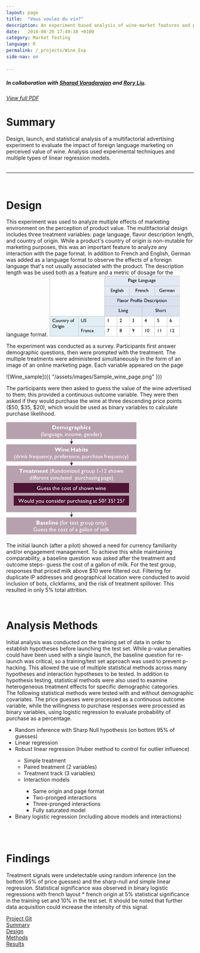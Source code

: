 ```yaml
---
layout: page
title:  "Vous voulez du vin?"
description: An experiment based analysis of wine-market features and purchase likelihood
date:   2018-08-20 17:49:38 +0100
category: Market Testing
language: R
permalink: /_projects/Wine_Exp
side-nav: on

---
```

<!-- <a name="linktotop"></a> -->

##### In collaboration with [Sharad Varadarajan][sharadsite] and [Rory Liu][rorysite].
###### [View full PDF]({{site.baseurl}}/assets/Wine_Writeup.pdf)  
<div class="section">
<h1><a name="summary"></a>Summary</h1>
Design, launch, and statistical analysis of a multifactorial advertising experiment to evaluate the impact of foreign language marketing on perceived value of wine. Analysis used experimental techniques and multiple types of linear regression models.
</div>
<br>

----

<br>
<h1><a name="design"></a>Design</h1>
This experiment was used to analyze multiple effects of marketing environment on the perception of product value. The multifactorial design includes three treatment variables: page language, flavor description length, and country of origin. While a product's country of origin is non-mutable for marketing purposes, this was an important feature to analyze any interaction with the page format. In addition to French and English, German was added as a language format to observe the effects of a foreign language that's not usually associated with the product. The description length was be used both as a feature and a metric of dosage for the language format.

<img src="/assets/images/Group_Design.png" alt="drawing" width="350" class="center"/>

The experiment was conducted as a survey. Participants first answer demographic questions, then were prompted with the treatment. The multiple treatments were administered simultaneously in the form of an image of an online marketing page. Each variable appeared on the page
<br>

![Wine_sample]({{ "/assets/images/Sample_wine_page.png"  }})

The participants were then asked to guess the value of the wine advertised to them; this provided a continuous outcome variable. They were then asked if they would purchase the wine at three descending price points ($50, $35, $20), which would be used as binary variables to calculate purchase likelihood.    

<img src="/assets/images/survey_flow.png" alt="drawing" width="350" class="center"/>

The initial launch (after a pilot) showed a need for currency familiarity and/or engagement management. To achieve this while maintaining comparability, a baseline question was asked after the treatment and outcome steps- guess the cost of a gallon of milk. For the test group, responses that priced milk above $10 were filtered out. Filtering for duplicate IP addresses and geographical location were conducted to avoid inclusion of bots, clickfarms, and the risk of treatment spillover. This resulted in only 5% total attrition.  


<br>
<h1><a name="methods"></a>Analysis Methods</h1>
Initial analysis was conducted on the training set of data in order to establish hypotheses before launching the test set. While p-value penalties could have been used with a single launch, the baseline question for re-launch was critical, so a training/test set approach was used to prevent p-hacking. This allowed the use of multiple statistical methods across many hypotheses and interaction hypotheses to be tested. In addition to hypothesis testing, statistical methods were also used to examine heterogeneous treatment effects for specific demographic categories.  
<br>
The following statistical methods were tested with and without demographic covariates. The price guesses were processed as a continuous outcome variable, while the willingness to purchase responses were processed as binary variables, using logistic regression to evaluate probability of purchase as a percentage.  
<ul>
<li>Random inference with Sharp Null hypothesis (on bottom 95% of guesses) </li>
<li>Linear regression</li>  
<li>Robust linear regression (Huber method to control for outlier influence)</li>
<ul>
<li>Simple treatment</li>
<li>Paired treatment (2 variables)</li>
<li>Treatment track (3 variables)</li>
<li>Interaction models</li>
  <ul>
  <li>Same origin and page format</li>
  <li>Two-pronged interactions</li>
  <li>Three-pronged interactions</li>
  <li>Fully saturated model</li>
  </ul></ul>
  <li>Binary logistic regression (including above models and  interactions)</li>
</ul>

<br><br>
<h1><a name="results"></a>Findings</h1>
Treatment signals were undetectable using random inference (on the bottom 95% of price guesses) and the sharp-null and simple linear regression. Statistical significance was observed in binary logistic regressions with french layout * french origin at 5% statistical significance in the training set and 10% in the test set. It should be noted that further data acquisition could increase the intensity of this signal.


[Project Git][Wine_git]  
<a href="#summary">Summary</a>  
<a href="#design">Design</a>  
<a href="#methods">Methods</a>  
<a href="#results">Results</a>
<!-- <a href="#linktotop">Back To Top</a> -->

[sharadsite]: [https://github.com/sharadv99]
[rorysite]: [https://github.com/roryliu112]
[Hurricane_site]: http://people.ischool.berkeley.edu/~cswavola/Economics%20of%20a%20Hurricaine/d3/index.html
[Wine_git]: https://github.com/cswavola/241_Wine_Final
